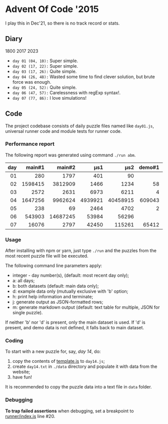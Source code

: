 # Advent Of Code '2015

I play this in Dec'21, so there is no track record or stats.

## Diary
1800 2017 2023

* `day 01 (04, 10):` Super simple.
* `day 02 (17, 22):` Super simple.
* `day 03 (17, 26):` Quite simple.
* `day 04 (26, 48):` Wasted some time to find clever solution, but brute force was enough.
* `day 05 (24, 52):` Quite simple.
* `day 06 (47, 57):` Carelessness with regExp syntax!.
* `day 07 (77, 86):` I love simulations!


## Code
The project codebase consists of daily puzzle files named like `day01.js`, universal runner code
and module tests for runner code.

### Performance report
The following report was generated using command `./run abm`.

| day|main#1|main#2|µs1|µs2|demo#1|demo#2|µs1|µs2|
|---:|---:|---:|---:|---:|---:|---:|---:|---:|
|01|280|1797|401|90|||||
|02|1598415|3812909|1466|1234|58|34|87|70|
|03|2572|2631|6973|6211|4|3|77|48|
|04|1647256|9962624|4939921|40458915|609043||2993990||
|05|238|69|2464|4702|2|2|161|157|
|06|543903|14687245|53984|56296|||||
|07|16076|2797|42450|115261|65412|65412|274|190|

### Usage

After installing with npm or yarn, just type `./run` and the puzzles from the most
recent puzzle file will be executed.

The following command line parameters apply:

* integer - day number(s), (default: most recent day only);
* a: all days;
* b: both datasets (default: main data only);
* d: example data only (mutually exclusive with 'b' option;
* h: print help information and terminate;
* j: generate output as JSON-formatted rows;
* m: generate markdown output (default: text table for multiple, JSON for single puzzle).

If neither 'b' nor 'd' is present, only the main dataset is used. If 'd' is present, and demo data
is not defined, it falls back to main dataset.

### Coding

To start with a new puzzle for, say, _day 14_, do:
1. copy the contents of [template.js](./template.js) to `day14.js`;
1. create `day14.txt` in `./data` directory and populate it with data from the website;
1. have fun!

It is recommended to copy the puzzle data into a text file in `data` folder.

### Debugging

**To trap failed assertions** when debugging, set a breakpoint to
[runner/index.js](./runner/index.js) line #20.
